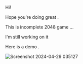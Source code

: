 Hi!

Hope you're doing great .

This is incomplete 2048 game ...

I'm still working on it


Here is a demo .

![Screenshot 2024-04-29 035127](https://github.com/AlirezaSaadatmand/2048-Game/assets/157215281/0d0357be-7e6e-49e9-85ad-2a7c54dfa8bf)
